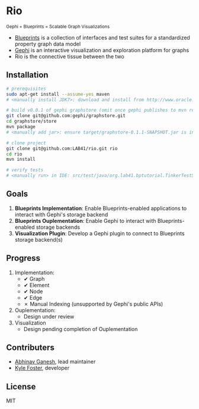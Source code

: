 Rio
=========
<small>Gephi + Blueprints = Scalable Graph Visualizations</small>

  - [Blueprints] is a collection of interfaces and test suites for a standardized property graph data model
  - [Gephi] is an interactive visualization and exploration platform for graphs
  - Rio is the connective tissue between the two

Installation
--------------

```sh
# prerequisites
sudo apt-get install --assume-yes maven
# <manually install JDK7>: download and install from http://www.oracle.com/technetwork/java/javase/downloads/jdk7-downloads-1880260.html"

# build v0.0.1 of gephi graphstore (omit once gephi publishes to mvn repo)
git clone git@github.com:gephi/graphstore.git
cd graphstore/store
mvn package
# <manually add jar>: ensure target/graphstore-0.1.1-SNAPSHOT.jar is in classpath for OS or IDE (i.e. IntelliJ/Eclipse)

# clone project
git clone git@github.com:LAB41/rio.git rio
cd rio
mvn install

# verify tests
# <manually run> in IDE: src/test/java/org.lab41.bptutorial.TinkerTestSuite
```


Goals
--------------
1. **Blueprints Implementation**: Enable Blueprints-enabled applications to interact with Gephi's storage backend
2. **Blueprints Ouplementation**: Enable Gephi to interact with Blueprints-enabled storage backends
3. **Visualization Plugin**: Develop a Gephi plugin to connect to Blueprints storage backend(s)

Progress
--------------
1. Implementation:
    - &#10004; Graph
    - &#10004; Element
    - &#10004; Node
    - &#10004; Edge
    - &#x2717; Manual Indexing (unsupported by Gephi's public APIs)
2. Ouplementation:
    - Design under review
3. Visualization
    - Design pending completion of Ouplementation

Contributers
--------------
- [Abhinav Ganesh], lead maintainer
- [Kyle Foster], developer

License
----

MIT


[Blueprints]: https://github.com/tinkerpop/blueprints/wiki
[Gephi]: http://gephi.github.io/
[Abhinav Ganesh]: https://github.com/aganeshlab41
[Kyle Foster]: https://github.com/kylef-lab41
